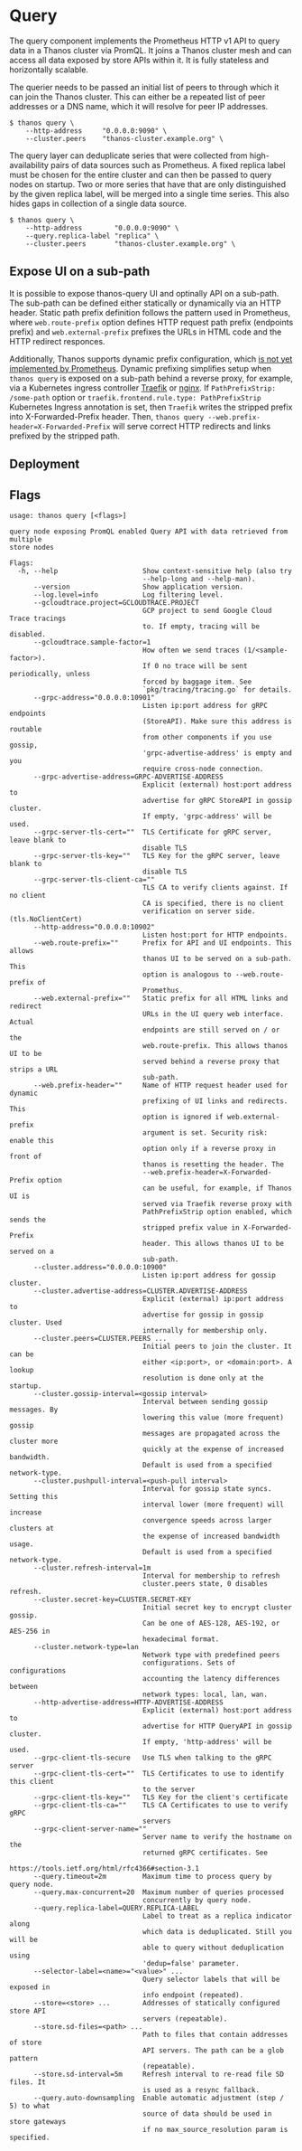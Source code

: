 # Query

The query component implements the Prometheus HTTP v1 API to query data in a Thanos cluster via PromQL.
It joins a Thanos cluster mesh and can access all data exposed by store APIs within it. It is fully stateless and horizontally scalable.

The querier needs to be passed an initial list of peers to through which it can join the Thanos cluster.
This can either be a repeated list of peer addresses or a DNS name, which it will resolve for peer IP addresses.

```
$ thanos query \
    --http-address     "0.0.0.0:9090" \
    --cluster.peers    "thanos-cluster.example.org" \
```

The query layer can deduplicate series that were collected from high-availability pairs of data sources such as Prometheus.
A fixed replica label must be chosen for the entire cluster and can then be passed to query nodes on startup.
Two or more series that have that are only distinguished by the given replica label, will be merged into a single time series. This also hides gaps in collection of a single data source.


```
$ thanos query \
    --http-address        "0.0.0.0:9090" \
    --query.replica-label "replica" \
    --cluster.peers       "thanos-cluster.example.org" \
```

## Expose UI on a sub-path

It is possible to expose thanos-query UI and optinally API on a sub-path.
The sub-path can be defined either statically or dynamically via an HTTP header.
Static path prefix definition follows the pattern used in Prometheus,
where `web.route-prefix` option defines HTTP request path prefix (endpoints prefix)
and `web.external-prefix` prefixes the URLs in HTML code and the HTTP redirect responces.

Additionally, Thanos supports dynamic prefix configuration, which
[is not yet implemented by Prometheus](https://github.com/prometheus/prometheus/issues/3156).
Dynamic prefixing simplifies setup when `thanos query` is exposed on a sub-path behind
a reverse proxy, for example, via a Kubernetes ingress controller
[Traefik](https://docs.traefik.io/basics/#frontends)
or [nginx](https://github.com/kubernetes/ingress-nginx/pull/1805).
If `PathPrefixStrip: /some-path` option or `traefik.frontend.rule.type: PathPrefixStrip`
Kubernetes Ingress annotation is set, then `Traefik` writes the stripped prefix into X-Forwarded-Prefix header.
Then, `thanos query --web.prefix-header=X-Forwarded-Prefix` will serve correct HTTP redirects and links prefixed by the stripped path.

## Deployment

## Flags

[embedmd]:# (flags/query.txt $)
```$
usage: thanos query [<flags>]

query node exposing PromQL enabled Query API with data retrieved from multiple
store nodes

Flags:
  -h, --help                     Show context-sensitive help (also try
                                 --help-long and --help-man).
      --version                  Show application version.
      --log.level=info           Log filtering level.
      --gcloudtrace.project=GCLOUDTRACE.PROJECT
                                 GCP project to send Google Cloud Trace tracings
                                 to. If empty, tracing will be disabled.
      --gcloudtrace.sample-factor=1
                                 How often we send traces (1/<sample-factor>).
                                 If 0 no trace will be sent periodically, unless
                                 forced by baggage item. See
                                 `pkg/tracing/tracing.go` for details.
      --grpc-address="0.0.0.0:10901"
                                 Listen ip:port address for gRPC endpoints
                                 (StoreAPI). Make sure this address is routable
                                 from other components if you use gossip,
                                 'grpc-advertise-address' is empty and you
                                 require cross-node connection.
      --grpc-advertise-address=GRPC-ADVERTISE-ADDRESS
                                 Explicit (external) host:port address to
                                 advertise for gRPC StoreAPI in gossip cluster.
                                 If empty, 'grpc-address' will be used.
      --grpc-server-tls-cert=""  TLS Certificate for gRPC server, leave blank to
                                 disable TLS
      --grpc-server-tls-key=""   TLS Key for the gRPC server, leave blank to
                                 disable TLS
      --grpc-server-tls-client-ca=""
                                 TLS CA to verify clients against. If no client
                                 CA is specified, there is no client
                                 verification on server side. (tls.NoClientCert)
      --http-address="0.0.0.0:10902"
                                 Listen host:port for HTTP endpoints.
      --web.route-prefix=""      Prefix for API and UI endpoints. This allows
                                 thanos UI to be served on a sub-path. This
                                 option is analogous to --web.route-prefix of
                                 Promethus.
      --web.external-prefix=""   Static prefix for all HTML links and redirect
                                 URLs in the UI query web interface. Actual
                                 endpoints are still served on / or the
                                 web.route-prefix. This allows thanos UI to be
                                 served behind a reverse proxy that strips a URL
                                 sub-path.
      --web.prefix-header=""     Name of HTTP request header used for dynamic
                                 prefixing of UI links and redirects. This
                                 option is ignored if web.external-prefix
                                 argument is set. Security risk: enable this
                                 option only if a reverse proxy in front of
                                 thanos is resetting the header. The
                                 --web.prefix-header=X-Forwarded-Prefix option
                                 can be useful, for example, if Thanos UI is
                                 served via Traefik reverse proxy with
                                 PathPrefixStrip option enabled, which sends the
                                 stripped prefix value in X-Forwarded-Prefix
                                 header. This allows thanos UI to be served on a
                                 sub-path.
      --cluster.address="0.0.0.0:10900"
                                 Listen ip:port address for gossip cluster.
      --cluster.advertise-address=CLUSTER.ADVERTISE-ADDRESS
                                 Explicit (external) ip:port address to
                                 advertise for gossip in gossip cluster. Used
                                 internally for membership only.
      --cluster.peers=CLUSTER.PEERS ...
                                 Initial peers to join the cluster. It can be
                                 either <ip:port>, or <domain:port>. A lookup
                                 resolution is done only at the startup.
      --cluster.gossip-interval=<gossip interval>
                                 Interval between sending gossip messages. By
                                 lowering this value (more frequent) gossip
                                 messages are propagated across the cluster more
                                 quickly at the expense of increased bandwidth.
                                 Default is used from a specified network-type.
      --cluster.pushpull-interval=<push-pull interval>
                                 Interval for gossip state syncs. Setting this
                                 interval lower (more frequent) will increase
                                 convergence speeds across larger clusters at
                                 the expense of increased bandwidth usage.
                                 Default is used from a specified network-type.
      --cluster.refresh-interval=1m
                                 Interval for membership to refresh
                                 cluster.peers state, 0 disables refresh.
      --cluster.secret-key=CLUSTER.SECRET-KEY
                                 Initial secret key to encrypt cluster gossip.
                                 Can be one of AES-128, AES-192, or AES-256 in
                                 hexadecimal format.
      --cluster.network-type=lan
                                 Network type with predefined peers
                                 configurations. Sets of configurations
                                 accounting the latency differences between
                                 network types: local, lan, wan.
      --http-advertise-address=HTTP-ADVERTISE-ADDRESS
                                 Explicit (external) host:port address to
                                 advertise for HTTP QueryAPI in gossip cluster.
                                 If empty, 'http-address' will be used.
      --grpc-client-tls-secure   Use TLS when talking to the gRPC server
      --grpc-client-tls-cert=""  TLS Certificates to use to identify this client
                                 to the server
      --grpc-client-tls-key=""   TLS Key for the client's certificate
      --grpc-client-tls-ca=""    TLS CA Certificates to use to verify gRPC
                                 servers
      --grpc-client-server-name=""
                                 Server name to verify the hostname on the
                                 returned gRPC certificates. See
                                 https://tools.ietf.org/html/rfc4366#section-3.1
      --query.timeout=2m         Maximum time to process query by query node.
      --query.max-concurrent=20  Maximum number of queries processed
                                 concurrently by query node.
      --query.replica-label=QUERY.REPLICA-LABEL
                                 Label to treat as a replica indicator along
                                 which data is deduplicated. Still you will be
                                 able to query without deduplication using
                                 'dedup=false' parameter.
      --selector-label=<name>="<value>" ...
                                 Query selector labels that will be exposed in
                                 info endpoint (repeated).
      --store=<store> ...        Addresses of statically configured store API
                                 servers (repeatable).
      --store.sd-files=<path> ...  
                                 Path to files that contain addresses of store
                                 API servers. The path can be a glob pattern
                                 (repeatable).
      --store.sd-interval=5m     Refresh interval to re-read file SD files. It
                                 is used as a resync fallback.
      --query.auto-downsampling  Enable automatic adjustment (step / 5) to what
                                 source of data should be used in store gateways
                                 if no max_source_resolution param is specified.

```
